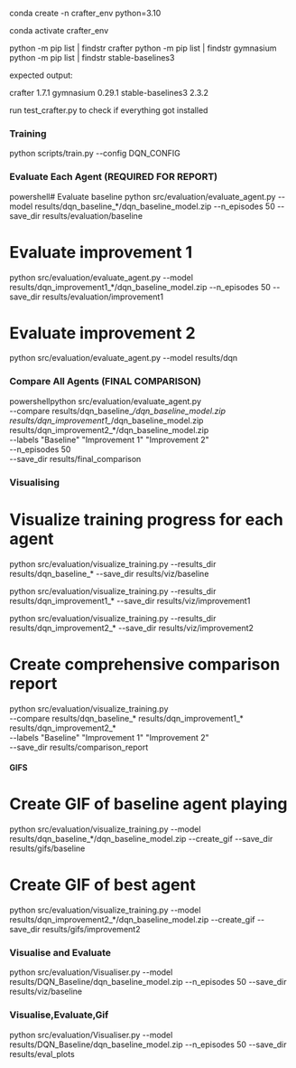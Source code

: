 conda create -n crafter_env python=3.10


conda activate crafter_env


python -m pip list | findstr crafter
python -m pip list | findstr gymnasium
python -m pip list | findstr stable-baselines3


expected output:

crafter              1.7.1
gymnasium            0.29.1
stable-baselines3    2.3.2


run test_crafter.py to check if everything got installed



### Training
python scripts/train.py --config DQN_CONFIG 


###  Evaluate Each Agent (REQUIRED FOR REPORT)
powershell# Evaluate baseline
python src/evaluation/evaluate_agent.py --model results/dqn_baseline_*/dqn_baseline_model.zip --n_episodes 50 --save_dir results/evaluation/baseline

# Evaluate improvement 1
python src/evaluation/evaluate_agent.py --model results/dqn_improvement1_*/dqn_baseline_model.zip --n_episodes 50 --save_dir results/evaluation/improvement1

# Evaluate improvement 2
python src/evaluation/evaluate_agent.py --model results/dqn


### Compare All Agents (FINAL COMPARISON)
powershellpython src/evaluation/evaluate_agent.py \
  --compare results/dqn_baseline_*/dqn_baseline_model.zip results/dqn_improvement1_*/dqn_baseline_model.zip results/dqn_improvement2_*/dqn_baseline_model.zip \
  --labels "Baseline" "Improvement 1" "Improvement 2" \
  --n_episodes 50 \
  --save_dir results/final_comparison



### Visualising

# Visualize training progress for each agent
python src/evaluation/visualize_training.py --results_dir results/dqn_baseline_* --save_dir results/viz/baseline

python src/evaluation/visualize_training.py --results_dir results/dqn_improvement1_* --save_dir results/viz/improvement1

python src/evaluation/visualize_training.py --results_dir results/dqn_improvement2_* --save_dir results/viz/improvement2

# Create comprehensive comparison report
python src/evaluation/visualize_training.py \
  --compare results/dqn_baseline_* results/dqn_improvement1_* results/dqn_improvement2_* \
  --labels "Baseline" "Improvement 1" "Improvement 2" \
  --save_dir results/comparison_report

#### GIFS

# Create GIF of baseline agent playing
python src/evaluation/visualize_training.py --model results/dqn_baseline_*/dqn_baseline_model.zip --create_gif --save_dir results/gifs/baseline

# Create GIF of best agent
python src/evaluation/visualize_training.py --model results/dqn_improvement2_*/dqn_baseline_model.zip --create_gif --save_dir results/gifs/improvement2


### Visualise and Evaluate
python src/evaluation/Visualiser.py --model results/DQN_Baseline/dqn_baseline_model.zip --n_episodes 50 --save_dir results/viz/baseline

### Visualise,Evaluate,Gif
python src/evaluation/Visualiser.py --model results/DQN_Baseline/dqn_baseline_model.zip --n_episodes 50 --save_dir results/eval_plots
